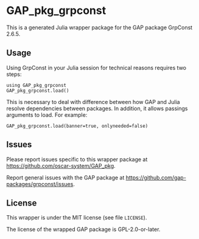# GAP_pkg_grpconst

This is a generated Julia wrapper package for the GAP package GrpConst 2.6.5.

## Usage

Using GrpConst in your Julia session for technical reasons requires two steps:

    using GAP_pkg_grpconst
    GAP_pkg_grpconst.load()

This is necessary to deal with difference between how GAP and Julia
resolve dependencies between packages. In addition, it allows passings
arguments to load. For example:

    GAP_pkg_grpconst.load(banner=true, onlyneeded=false)

## Issues

Please report issues specific to this wrapper package at <https://github.com/oscar-system/GAP_pkg>.

Report general issues with the GAP package at <https://github.com/gap-packages/grpconst/issues>.

## License

This wrapper is under the MIT license (see file `LICENSE`).

The license of the wrapped GAP package is GPL-2.0-or-later.

